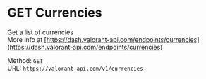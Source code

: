 # GET Currencies

Get a list of currencies  
More info at [https://dash.valorant-api.com/endpoints/currencies](https://dash.valorant-api.com/endpoints/currencies)  


Method: `GET`  
URL: `https://valorant-api.com/v1/currencies`  
